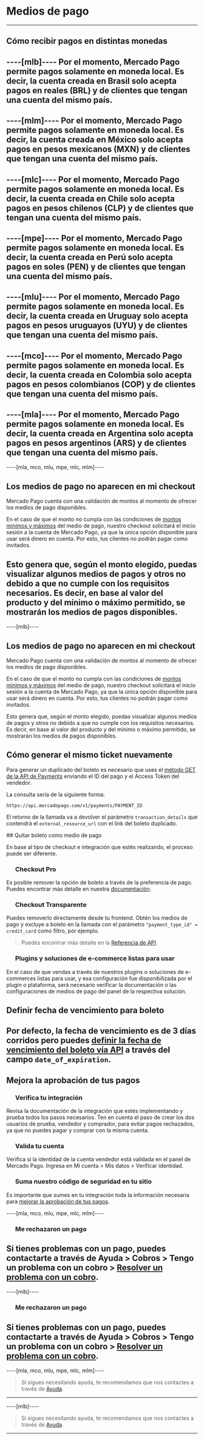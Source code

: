 # Medios de pago
---

## Cómo recibir pagos en distintas monedas

----[mlb]----
Por el momento, Mercado Pago permite pagos solamente en moneda local. Es decir, la cuenta creada en Brasil solo acepta pagos en reales (BRL) y de clientes que tengan una cuenta del mismo país.
------------

----[mlm]----
Por el momento, Mercado Pago permite pagos solamente en moneda local. Es decir, la cuenta creada en México solo acepta pagos en pesos mexicanos (MXN) y de clientes que tengan una cuenta del mismo país.
------------

----[mlc]----
Por el momento, Mercado Pago permite pagos solamente en moneda local. Es decir, la cuenta creada en Chile solo acepta pagos en pesos chilenos (CLP) y de clientes que tengan una cuenta del mismo país.
------------

----[mpe]----
Por el momento, Mercado Pago permite pagos solamente en moneda local. Es decir, la cuenta creada en Perú solo acepta pagos en soles (PEN) y de clientes que tengan una cuenta del mismo país.
------------

----[mlu]----
Por el momento, Mercado Pago permite pagos solamente en moneda local. Es decir, la cuenta creada en Uruguay solo acepta pagos en pesos uruguayos (UYU) y de clientes que tengan una cuenta del mismo país.
------------

----[mco]----
Por el momento, Mercado Pago permite pagos solamente en moneda local. Es decir, la cuenta creada en Colombia solo acepta pagos en pesos colombianos (COP) y de clientes que tengan una cuenta del mismo país.
------------

----[mla]----
Por el momento, Mercado Pago permite pagos solamente en moneda local. Es decir, la cuenta creada en Argentina solo acepta pagos en pesos argentinos (ARS) y de clientes que tengan una cuenta del mismo país.
------------

----[mla, mco, mlu, mpe, mlc, mlm]----
## Los medios de pago no aparecen en mi checkout

Mercado Pago cuenta con una validación de montos al momento de ofrecer los medios de pago disponibles.

En el caso de que el monto no cumpla con las condiciones de <a href="https://www.mercadopago[FAKER][URL][DOMAIN]/ayuda/_620" target="_blank">montos mínimos y máximos</a> del medio de pago, nuestro checkout solicitará el inicio sesión a la cuenta de Mercado Pago, ya que la única opción disponible para usar será dinero en cuenta. Por esto, tus clientes no podrán pagar como invitados.

Esto genera que, según el monto elegido, puedas visualizar algunos medios de pagos y otros no debido a que no cumple con los requisitos necesarios. Es decir, en base al valor del producto y del mínimo o máximo permitido, se mostrarán los medios de pagos disponibles.
------------

----[mlb]----
## Los medios de pago no aparecen en mi checkout

Mercado Pago cuenta con una validación de montos al momento de ofrecer los medios de pago disponibles.

En el caso de que el monto no cumpla con las condiciones de <a href="https://www.mercadopago[FAKER][URL][DOMAIN]/ajuda/_324" target="_blank">montos mínimos y máximos</a> del medio de pago, nuestro checkout solicitará el inicio sesión a la cuenta de Mercado Pago, ya que la única opción disponible para usar será dinero en cuenta. Por esto, tus clientes no podrán pagar como invitados.

Esto genera que, según el monto elegido, puedas visualizar algunos medios de pagos y otros no debido a que no cumple con los requisitos necesarios. Es decir, en base al valor del producto y del mínimo o máximo permitido, se mostrarán los medios de pagos disponibles.

## Cómo generar el mismo ticket nuevamente

Para generar un duplicado del boleto es necesario que uses el [método GET de la API de Payments](https://www.mercadopago[FAKER][URL][DOMAIN]/developers/es/reference/payments/_payments_id/get/) enviando el ID del pago y el Access Token del vendedor.

La consulta sería de la siguiente forma:

`https://api.mercadopago.com/v1/payments/PAYMENT_ID`

El retorno de la llamada va a devolver el parámetro `transaction_details` que contendrá el `external_resource_url` con el link del boleto duplicado.

## Quitar boleto como medio de pago

En base al tipo de checkout e integración que estés realizando, el proceso puede ser diferente.

### &nbsp;&nbsp;&nbsp;&nbsp;&nbsp;&nbsp;Checkout Pro

Es posible remover la opción de boleto a través de la preferencia de pago. Puedes encontrar más detalle en nuestra [documentación](https://www.mercadopago[FAKER][URL][DOMAIN]/developers/es/guides/online-payments/checkout-pro/configurations#bookmark_atributos_para_la_preferencia).

### &nbsp;&nbsp;&nbsp;&nbsp;&nbsp;&nbsp;Checkout Transparente

Puedes removerlo directamente desde tu frontend. Obtén los medios de pago y excluye a boleto en la llamada con el parámetro `"payment_type_id" = credit_card` como filtro, por ejemplo.

> Puedes encontrar más detalle en la [Referencia de API](https://www.mercadopago[FAKER][URL][DOMAIN]/developers/es/reference/payment_methods/_payment_methods/get/).

### &nbsp;&nbsp;&nbsp;&nbsp;&nbsp;&nbsp;Plugins y soluciones de e-commerce listas para usar

En el caso de que vendas a través de nuestros plugins o soluciones de e-commerces listas para usar, y esa configuración fue disponibilizada por el plugin o plataforma, será necesario verificar la documentación o las configuraciones de medios de pago del panel de la respectiva solución.

## Definir fecha de vencimiento para boleto

Por defecto, la fecha de vencimiento es de 3 días corridos pero puedes [definir la fecha de vencimiento del boleto vía API](https://www.mercadopago[FAKER][URL][DOMAIN]/developers/es/guides/online-payments/checkout-api/other-payment-ways/) a través del campo `date_of_expiration`.
------------

## Mejora la aprobación de tus pagos

### &nbsp;&nbsp;&nbsp;&nbsp;&nbsp;&nbsp;Verifica tu integración
Revisa la documentación de la integración que estés implementando y prueba todos los pasos necesarios.
Ten en cuenta el paso de crear los dos usuarios de prueba, vendedor y comprador, para evitar pagos rechazados, ya que no puedes pagar y comprar con la misma cuenta.

### &nbsp;&nbsp;&nbsp;&nbsp;&nbsp;&nbsp;Valida tu cuenta
Verifica si la identidad de la cuenta vendedor está validada en el panel de Mercado Pago. Ingresa en Mi cuenta > Mis datos > Verificar identidad.

### &nbsp;&nbsp;&nbsp;&nbsp;&nbsp;&nbsp;Suma nuestro código de seguridad en tu sitio
Es importante que sumes en tu integración toda la información necesaria para [mejorar la aprobación de tus pagos](https://www.mercadopago[FAKER][URL][DOMAIN]/developers/es/guides/manage-account/account/payment-rejections/#bookmark_recomendaciones_para_mejorar_tu_aprobación).

----[mla, mco, mlu, mpe, mlc, mlm]----
### &nbsp;&nbsp;&nbsp;&nbsp;&nbsp;&nbsp;Me rechazaron un pago
Si tienes problemas con un pago, puedes contactarte a través de Ayuda > Cobros > Tengo un problema con un cobro > <a href="https://www.mercadopago[FAKER][URL][DOMAIN]/ayuda/charges" target="_blank">Resolver un problema con un cobro</a>.
------------

----[mlb]----
### &nbsp;&nbsp;&nbsp;&nbsp;&nbsp;&nbsp;Me rechazaron un pago
Si tienes problemas con un pago, puedes contactarte a través de Ayuda > Cobros > Tengo un problema con un cobro > <a href="https://www.mercadopago[FAKER][URL][DOMAIN]/ajuda/charges" target="_blank">Resolver un problema con un cobro</a>.
------------

----[mla, mco, mlu, mpe, mlc, mlm]----
> Si sigues necesitando ayuda, te recomendamos que nos contactes a través de <a href="https://www.mercadopago[FAKER][URL][DOMAIN]/ayuda" target="_blank">Ayuda</a>.
------------

----[mlb]----
> Si sigues necesitando ayuda, te recomendamos que nos contactes a través de <a href="https://www.mercadopago[FAKER][URL][DOMAIN]/ajuda" target="_blank">Ayuda</a>.
------------

